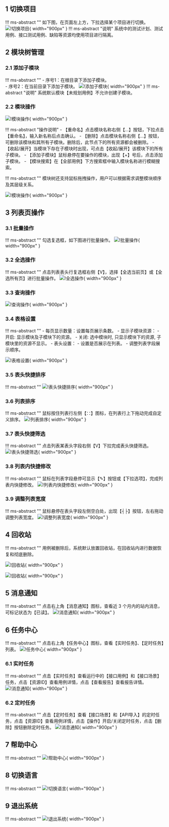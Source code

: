 

## 1 切换项目
!!! ms-abstract ""
    如下图，在页面左上方，下拉选择某个项目进行切换。
![!切换项目](../img/general/切换项目.png){ width="900px" }
!!! ms-abstract "说明"
    系统中的测试计划、测试用例、接口测试用例、缺陷等资源均使用项目进行隔离。

## 2 模块树管理

### 2.1 添加子模块

!!! ms-abstract ""
    - 序号1：在根目录下添加子模块。<br>
    - 序号2：在当前目录下添加子模块。
![!添加子模块](../img/general/添加子模块.png){ width="900px" }
!!! ms-abstract "说明"
    系统默认模块【未规划用例】不允许创建子模块。

### 2.2 模块操作

![!模块操作](../img/general/模块操作1.png){ width="900px" }
    
!!! ms-abstract "操作说明"
    - 【重命名】点击模块名称右侧【...】按钮，下拉点击【重命名】，输入新名称后点击确认。
    - 【删除】点击模块名称右侧【...】按钮，可删除该模块和其所有子模块。删除后，此节点下的所有资源都会被删除。
    - 【收起/展开】当模块下存在子模块时出现，可点击【收起/展开】该模块下的所有子模块。
    - 【添加子模块】鼠标悬停在要操作的模块，出现【+】号后，点击添加子模块。
    - 【模块搜索】在【全部用例】下方搜索框中输入模块名称进行模糊搜索。

!!! ms-abstract ""
    模块树还支持鼠标拖拽操作，用户可以根据需求调整模块顺序及其层级关系。

![!模块操作](../img/general/模块操作2.png){ width="900px" }

## 3 列表页操作

### 3.1 批量操作
!!! ms-abstract ""
    勾选复选框，如下图进行批量操作。
![!批量操作](../img/general/批量操作.png){ width="900px" }

### 3.2 全选操作
!!! ms-abstract ""
    点击列表表头行复选框右侧【V】，选择【全选当前页】或【全选所有页】进行批量操作。
![!全选操作](../img/general/全选操作.png){ width="900px" }

### 3.3 查询操作
![!查询操作](../img/general/查询操作.png){ width="900px" }

### 3.4 表格设置

[//]: # (!!! ms-abstract "说明")

[//]: # (    表格设置跟随个人账号持久化。)

!!! ms-abstract ""
    - 每页显示数量：设置每页展示条数。
    - 显示子模块资源：
        - 开启: 显示模块及子模块下的资源。
        - 关闭: 选中模块时, 只显示模块下的资源, 子模块里的资源不显示。
    - 表头设置：
        - 设置是否展示在列表。
        - 调整列表字段展示顺序。

![!表格设置](../img/general/表格设置.png){ width="900px" }

### 3.5 表头快捷排序
!!! ms-abstract ""
![!表头快捷排序](../img/general/表头快捷排序.png){ width="900px" }

### 3.6 列表排序
!!! ms-abstract ""
    鼠标按住列表行左侧【∷】图标，在列表行上下拖动完成自定义排序。
![!列表排序](../img/general/列表排序.png){ width="900px" }

### 3.7 表头快捷筛选
!!! ms-abstract ""
    点击列表某表头字段右侧【V】下拉完成表头快捷筛选。
![!表头快捷筛选](../img/general/表头快捷筛选.png){ width="900px" }

### 3.8 列表内快捷修改
!!! ms-abstract ""
    鼠标在列表字段悬停可显示【✎】按钮或【下拉选项】，完成列表内快捷修改。
![!列表内快捷修改](../img/general/列表内快捷修改.png){ width="900px" }

### 3.9 调整列表宽度
!!! ms-abstract ""
    鼠标悬停在表头字段左侧空白处，出现【┤├】按钮，左右拖动调整列表宽度。
![!调整列表宽度](../img/general/调整列表宽度.png){ width="900px" }

## 4 回收站
!!! ms-abstract ""
    用例被删除后，系统默认放置回收站，在回收站内进行数据恢复和彻底删除。

![!回收站](../img/general/回收站1.png){ width="900px" }

![!回收站](../img/general/回收站2.png){ width="900px" }

## 5 消息通知
!!! ms-abstract ""
    点击右上角【消息通知】图标，查看近 3 个月内的站内消息，可标记状态为【已读】。
![!消息通知](../img/general/消息通知.png){ width="900px" }

## 6 任务中心
!!! ms-abstract ""
    点击右上角【任务中心】图标，查看【实时任务】、【定时任务】列表。
![!任务中心](../img/general/任务中心1.png){ width="900px" }    

### 6.1 实时任务
!!! ms-abstract ""
    点击【实时任务】查看运行中的【接口用例】和【接口场景】任务，点击【资源ID】查看用例详情，点击【查看报告】查看报告详情。
![!消息通知](../img/general/实时任务.png){ width="900px" }

### 6.2 定时任务
!!! ms-abstract ""
    点击【定时任务】查看【接口场景】和【API导入】的定时任务，点击【资源ID】查看用例详情，点击【操作】开启/关闭定时任务，点击【删除】按钮删除定时任务。
![!消息通知](../img/general/定时任务.png){ width="900px" }

## 7 帮助中心
!!! ms-abstract ""
![!帮助中心](../img/general/帮助中心.png){ width="900px" }

## 8 切换语言
!!! ms-abstract "" 
![!切换语言](../img/general/切换语言.png){ width="900px" }

## 9 退出系统
!!! ms-abstract "" 
![!退出系统](../img/general/退出系统.png){ width="900px" }